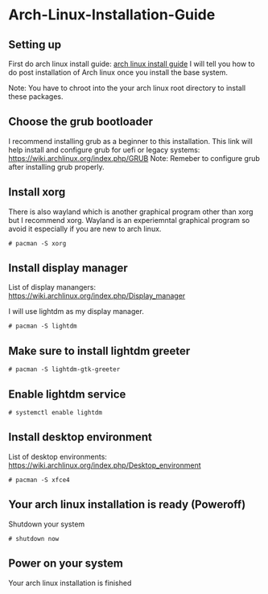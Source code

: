 # Arch-Linux-Installation-Guide
## Setting up
First do arch linux install guide: [arch linux install guide](https://wiki.archlinux.org/index.php/Installation_guide)
I will tell you how to do post installation of Arch linux once you install the base system. 

Note: You have to chroot into the your arch linux root directory to install these packages. 

## Choose the grub bootloader
I recommend installing grub as a beginner to this installation. 
This link will help install and configure grub for uefi or legacy systems: https://wiki.archlinux.org/index.php/GRUB
Note: Remeber to configure grub after installing grub properly. 

## Install xorg
There is also wayland which is another graphical program other than xorg but I recommend xorg. Wayland is an experiemntal graphical program so avoid it especially if you are new to arch linux. 
```
# pacman -S xorg
```

## Install display manager
List of display manangers: https://wiki.archlinux.org/index.php/Display_manager

I will use lightdm as my display manager. 
```
# pacman -S lightdm
```

## Make sure to install lightdm greeter
```
# pacman -S lightdm-gtk-greeter
```

## Enable lightdm service 
```
# systemctl enable lightdm
```

## Install desktop environment 
List of desktop environments: https://wiki.archlinux.org/index.php/Desktop_environment
```
# pacman -S xfce4
```

## Your arch linux installation is ready (Poweroff)
Shutdown your system
```
# shutdown now
```

## Power on your system
Your arch linux installation is finished

